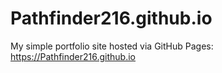 # Pathfinder216.github.io
My simple portfolio site hosted via GitHub Pages: https://Pathfinder216.github.io
